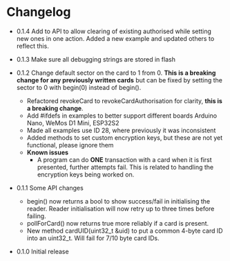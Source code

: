 # Changelog



- 0.1.4 Add to API to allow clearing of existing authorised while setting new ones in one action. Added a new example and updated others to reflect this.
  
- 0.1.3 Make sure all debugging strings are stored in flash
  
- 0.1.2 Change default sector on the card to 1 from 0. **This is a breaking change for any previously written cards** but can be fixed by setting the sector to 0 with begin(0) instead of begin().
  - Refactored revokeCard to revokeCardAuthorisation for clarity, **this is a breaking change**.
  - Add #ifdefs in examples to better support different boards Arduino Nano, WeMos D1 Mini, ESP32S2
  - Made all examples use ID 28, where previously it was inconsistent
  - Added methods to set custom encryption keys, but these are not yet functional, please ignore them
  - **Known issues**
    - A program can do **ONE** transaction with a card when it is first presented, further attempts fail. This is related to handling the encryption keys being worked on.

- 0.1.1 Some API changes
  - begin() now returns a bool to show success/fail in initialising the reader. Reader initialisation will now retry up to three times before failing. 
  - pollForCard() now returns true more reliably if a card is present.
  - New method cardUID(uint32_t &uid) to put a common 4-byte card ID into an uint32_t. Will fail for 7/10 byte card IDs.
- 0.1.0 Initial release